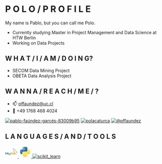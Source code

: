 # P O L O  /  P R O F I L E
My name is Pablo, but you can call me Polo.

* Currently studying Master in Project Management and Data Science at HTW Berlin 
* Working on Data Projects

## W H A T  / I /  A M /  D O I N G?
* SECOM Data Mining Project
* OBETA Data Analysis Project

## W A N N A / R E A C H / M E / ?
- 📫 pffaundez@uc.cl
- 💬 +49 1768 468 4024
<p align="left">
<a href="https://linkedin.com/in/pablo-faúndez-garcés-83009b95" target="blank"><img align="center" src="https://raw.githubusercontent.com/rahuldkjain/github-profile-readme-generator/master/src/images/icons/Social/linked-in-alt.svg" alt="pablo-faúndez-garcés-83009b95" height="30" width="40" /></a>
<a href="https://instagram.com/polacaturca" target="blank"><img align="center" src="https://raw.githubusercontent.com/rahuldkjain/github-profile-readme-generator/master/src/images/icons/Social/instagram.svg" alt="polacaturca" height="30" width="40" /></a>
<a href="https://medium.com/@pffaundez" target="blank"><img align="center" src="https://raw.githubusercontent.com/rahuldkjain/github-profile-readme-generator/master/src/images/icons/Social/medium.svg" alt="@pffaundez" height="30" width="40" /></a>
</p>

## L A N G U A G E S / A N D / T O O L S
<p align="left"> <a href="https://www.mysql.com/" target="_blank"> <img src="https://raw.githubusercontent.com/devicons/devicon/master/icons/mysql/mysql-original-wordmark.svg" alt="mysql" width="40" height="40"/> </a> <a href="https://www.python.org" target="_blank"> <img src="https://raw.githubusercontent.com/devicons/devicon/master/icons/python/python-original.svg" alt="python" width="40" height="40"/> </a> <a href="https://scikit-learn.org/" target="_blank"> <img src="https://upload.wikimedia.org/wikipedia/commons/0/05/Scikit_learn_logo_small.svg" alt="scikit_learn" width="40" height="40"/> </a> </p>

<!---
pffaundez/pffaundez is a ✨ special ✨ repository because its `README.md` (this file) appears on your GitHub profile.
You can click the Preview link to take a look at your changes.
--->
